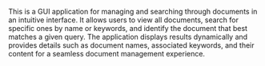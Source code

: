 This is a GUI application for managing and searching through documents in an intuitive interface. It allows users to view all documents, search for specific ones by name or keywords, and identify the document that best matches a given query. The application displays results dynamically and provides details such as document names, associated keywords, and their content for a seamless document management experience.
